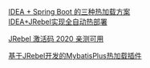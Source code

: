 
[IDEA + Spring Boot 的三种热加载方案](https://cloud.tencent.com/developer/article/1683029)  
[IDEA+JRebel实现全自动热部署](https://segmentfault.com/a/1190000021061935)

[JRebel 激活码 2020 亲测可用](https://www.jianshu.com/p/ed9a2d3107d3)



[基于JRebel开发的MybatisPlus热加载插件](https://githuboy.online/2019/05/11/%E5%9F%BA%E4%BA%8EJRebel%E5%BC%80%E5%8F%91%E7%9A%84MybatisPlus%E7%83%AD%E5%8A%A0%E8%BD%BD%E6%8F%92%E4%BB%B6/)  




